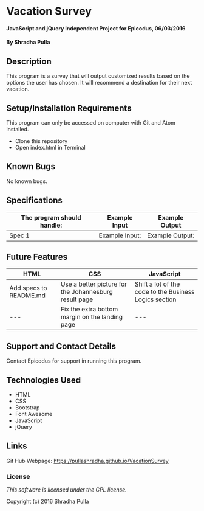 # Vacation Survey

#### JavaScript and jQuery Independent Project for Epicodus, 06/03/2016

#### By Shradha Pulla

## Description

This program is a survey that will output customized results based on the options the user has chosen. It will recommend a destination for their next vacation.

## Setup/Installation Requirements

This program can only be accessed on computer with Git and Atom installed.

* Clone this repository
* Open index.html in Terminal

## Known Bugs

No known bugs.

## Specifications

The program should handle: | Example Input | Example Output
----- | ----- | -----
Spec 1 | Example Input: | Example Output:

## Future Features

HTML | CSS | JavaScript
----- | ----- | -----
Add specs to README.md | Use a better picture for the Johannesburg result page | Shift a lot of the code to the Business Logics section
--- | Fix the extra bottom margin on the landing page | ---

## Support and Contact Details

Contact Epicodus for support in running this program.

## Technologies Used

* HTML
* CSS
* Bootstrap
* Font Awesome
* JavaScript
* jQuery

## Links

Git Hub Webpage: https://pullashradha.github.io/VacationSurvey

### License

*This software is licensed under the GPL license.*

Copyright (c) 2016 Shradha Pulla
